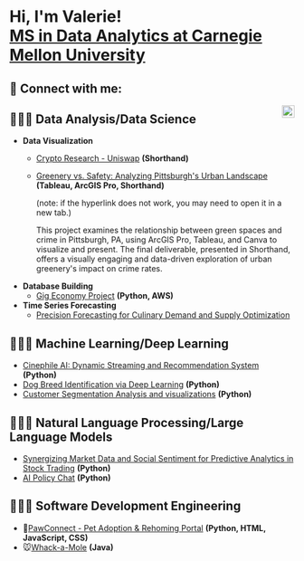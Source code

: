 <h1>Hi, I'm Valerie! <br/><a href="https://www.linkedin.com/in/jiayu-yuan/">MS in Data Analytics at Carnegie Mellon University</a>

<h2> 🤳 Connect with me:</h2>

[<img align="right" alt="JoshMadakor | LinkedIn" width="22px" src="https://cdn.jsdelivr.net/npm/simple-icons@v3/icons/linkedin.svg" />][linkedin]

[linkedin]: https://www.linkedin.com/in/jiayu-yuan/


<h2>👩🏻‍💻 Data Analysis/Data Science </h2>

- <b>Data Visualization</b>
  - [Crypto Research - Uniswap](https://valerieyuan-case-study-uniswap.shorthandstories.com/crypto-research-uniswap/) **(Shorthand)**
    
  - [Greenery vs. Safety: Analyzing Pittsburgh's Urban Landscape](https://preview.shorthand.com/Dd96hojCGLq1rWr6#group-section-Overview-0CBwLOfhK4) **(Tableau, ArcGIS Pro, Shorthand)**
    
    (note: if the hyperlink does not work, you may need to open it in a new tab.)
    
    This project examines the relationship between green spaces and crime in Pittsburgh, PA, using ArcGIS Pro, Tableau, and Canva to visualize and present. The final deliverable, presented in Shorthand, offers a visually engaging and data-driven exploration of urban greenery's impact on crime rates.
- <b>Database Building</b>
  - [Gig Economy Project](https://github.com/VaLeRiEe37/Gig-Economy-Project/blob/main/Database_InitialCreation) **(Python, AWS)**
- <b>Time Series Forecasting</b>
  - [Precision Forecasting for Culinary Demand and Supply Optimization](https://github.com/VaLeRiEe37/Precision-Forecasting-for-Culinary-Demand-and-Supply-Optimization)

<h2>👩🏻‍💻 Machine Learning/Deep Learning </h2>

  - [Cinephile AI: Dynamic Streaming and Recommendation System](https://github.com/VaLeRiEe37/Movie-Recommender-System/blob/main/README.md) **(Python)**
  - [Dog Breed Identification via Deep Learning](https://github.com/VaLeRiEe37/Dog-Breed-Identification-via-Deep-Learning) **(Python)**
  - [Customer Segmentation Analysis and visualizations](https://github.com/VaLeRiEe37/Customer-Segmentation-Analysis-and-visualizations/blob/main/customer-segmentation-hypothesis-testing-kmeans.ipynb) **(Python)**

<h2>👩🏻‍💻 Natural Language Processing/Large Language Models </h2>

  - [Synergizing Market Data and Social Sentiment for Predictive Analytics in Stock Trading](https://github.com/VaLeRiEe37/NLXLLM-portfolio/blob/main/individual_assignment/Report.pdf) **(Python)**
  - [AI Policy Chat](https://github.com/VaLeRiEe37/AIPolicyChatbot/blob/main/num_epoches%2Bpriming.ipynb) **(Python)**

<h2>👩🏻‍💻 Software Development Engineering </h2>

  - 🐶[PawConnect - Pet Adoption & Rehoming Portal](https://github.com/VaLeRiEe37/SDE/tree/main/PawConnect) **(Python, HTML, JavaScript, CSS)**
  - 🐭[Whack-a-Mole](https://github.com/VaLeRiEe37/SDE/blob/main/Game.java) **(Java)**
